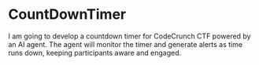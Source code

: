 # CountDownTimer
I am going to develop a countdown timer for CodeCrunch CTF powered by an AI agent. The agent will monitor the timer and generate alerts as time runs down, keeping participants aware and engaged.
